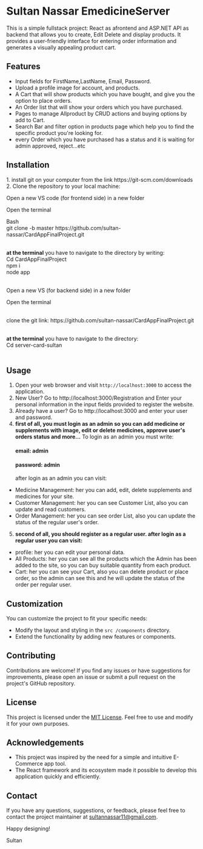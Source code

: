 # Sultan Nassar EmedicineServer 

This is a simple fullstack project: React as afrontend and ASP.NET API as backend that allows you to create, Edit Delete and display products. It provides a user-friendly interface for entering order information and generates a visually appealing product cart.

## Features

- Input fields for FirstName,LastName, Email, Password.
- Upload a profile image for account, and products.
- A Cart that will show products which you have bought, and give you the option to place orders.
- An Order list that will show your orders which you have purchased.
- Pages to manage Allproduct by CRUD actions and buying options by add to Cart.
- Search Bar and filter option in products page which help you to find the specific product you're looking for.
- every Order which you have purchased has a status and it is waiting for admin approved, reject...etc

## Installation
<p>
1. install git on your computer from the link https://git-scm.com/downloads <br>
2.  Clone the repository to your local machine: <br>
<p> Open a new VS code (for frontend side) in a new folder <br>  </p> 
<p> Open the terminal <br>  </p> 
   Bash
   <br>
   git clone -b master https://github.com/sultan-nassar/CardAppFinalProject.git <br>
 <br>
<p>
<strong> at the terminal</strong> you have to navigate to the directory by writing: <br>
  Cd CardAppFinalProject <br>
  npm i <br>
  node app <br>
<br>
</p>

<p> Open a new VS (for backend side) in a new folder <br>  </p> 
<p> Open the terminal <br>  </p> 
   <br>
    clone the git link:   https://github.com/sultan-nassar/CardAppFinalProject.git <br>
 <br>
<p>
<strong> at the terminal</strong> you have to navigate to the directory: <br>
  Cd server-card-sultan <br>
<br>
</p>



## Usage   

1. Open your web browser and visit `http://localhost:3000` to access the application.
2. New User? Go to http://localhost:3000/Registration and Enter your personal information in the input fields provided to register the website. 
3. Already have a user? Go to http://localhost:3000 and enter your user and password.
   <br>
4. <strong> first of all, you must login as an <strong>admin</strong> so you can add medicine or supplements with image, edit or delete medicines, approve user's orders status and more...</strong>
   To login as an admin you must write:
   #### <strong> email: admin </strong>
   #### <strong> password: admin </strong>
   after login as an admin you can visit:
- Medicine Management: her you can add, edit, delete supplements and medicines for your site.
- Customer Management: her you can see Customer List, also you can update and read customers.
- Order Management: her you can see order List, also you can update the status of the regular user's order.

5. <strong> second of all, you should register as a <strong>regular user</strong>.
  after login as a regular user you can visit:</strong>
- profile: her you can edit your personal data.
- All Products: her you can see all the products which the Admin has been added to the site, so you can buy suitable quantity from each product.
- Cart: her you can see your Cart, also you can delete product or place order, so the admin can see this and he will update the status of the order per regular user.





## Customization

You can customize the project to fit your specific needs:

- Modify the layout and styling in the `src /components` directory.
- Extend the functionality by adding new features or components.




## Contributing

Contributions are welcome! If you find any issues or have suggestions for improvements, please open an issue or submit a pull request on the project's GitHub repository.

## License

This project is licensed under the [MIT License](LICENSE). Feel free to use and modify it for your own purposes.


## Acknowledgements

- This project was inspired by the need for a simple and intuitive E-Commerce app tool.
- The React framework and its ecosystem made it possible to develop this application quickly and efficiently.


## Contact

If you have any questions, suggestions, or feedback, please feel free to contact the project maintainer at sultannassar11@gmail.com.

Happy designing!

Sultan
